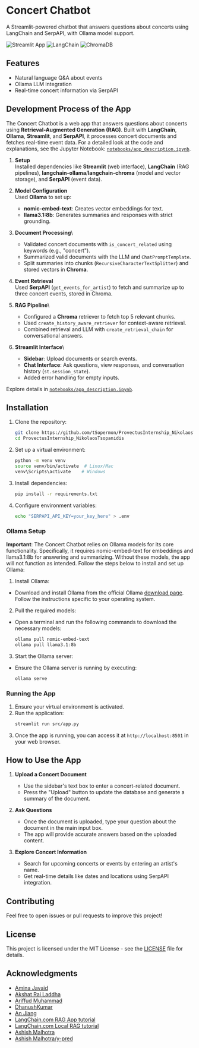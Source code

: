 # Concert Chatbot

A Streamlit-powered chatbot that answers questions about concerts using LangChain and SerpAPI, with Ollama model support.

![Streamlit App](https://img.shields.io/badge/Streamlit-FF4B4B?style=for-the-badge&logo=Streamlit&logoColor=white)
![LangChain](https://img.shields.io/badge/LangChain-00A67E?style=for-the-badge)
![ChromaDB](https://img.shields.io/badge/ChromaDB-FFD43B?style=for-the-badge)

## Features
- Natural language Q&A about events
- Ollama LLM integration
- Real-time concert information via SerpAPI

## Development Process of the App

The Concert Chatbot is a web app that answers questions about concerts using **Retrieval-Augmented Generation (RAG)**. Built with **LangChain**, **Ollama**, **Streamlit**, and **SerpAPI**, it processes concert documents and fetches real-time event data. For a detailed look at the code and explanations, see the Jupyter Notebook: [`notebooks/app_description.ipynb`](notebooks/app_description.ipynb).

1. **Setup**\
   Installed dependencies like **Streamlit** (web interface), **LangChain** (RAG pipelines), **langchain-ollama**/**langchain-chroma** (model and vector storage), and **SerpAPI** (event data).

2. **Model Configuration**\
   Used **Ollama** to set up:

   - **nomic-embed-text**: Creates vector embeddings for text.
   - **llama3.1:8b**: Generates summaries and responses with strict grounding.

3. **Document Processing**\

   - Validated concert documents with `is_concert_related` using keywords (e.g., "concert").
   - Summarized valid documents with the LLM and `ChatPromptTemplate`.
   - Split summaries into chunks (`RecursiveCharacterTextSplitter`) and stored vectors in **Chroma**.

4. **Event Retrieval**\
   Used **SerpAPI** (`get_events_for_artist`) to fetch and summarize up to three concert events, stored in Chroma.

5. **RAG Pipeline**\

   - Configured a **Chroma** retriever to fetch top 5 relevant chunks.
   - Used `create_history_aware_retriever` for context-aware retrieval.
   - Combined retrieval and LLM with `create_retrieval_chain` for conversational answers.

6. **Streamlit Interface**\

   - **Sidebar**: Upload documents or search events.
   - **Chat Interface**: Ask questions, view responses, and conversation history (`st.session_state`).
   - Added error handling for empty inputs.

Explore details in [`notebooks/app_description.ipynb`](notebooks/app_description.ipynb).

## Installation

1. Clone the repository:
   ```bash
   git clone https://github.com/tSopermon/ProvectusInternship_NikolaosTsopanidis.git
   cd ProvectusInternship_NikolaosTsopanidis
   ```
2. Set up a virtual environment:
   ```bash
   python -m venv venv
   source venv/bin/activate  # Linux/Mac
   venv\Scripts\activate    # Windows
   ```
3. Install dependencies:
   ```bash
   pip install -r requirements.txt
   ```
4. Configure environment variables:
   ```bash
   echo "SERPAPI_API_KEY=your_key_here" > .env
   ```

### Ollama Setup
**Important**: The Concert Chatbot relies on Ollama models for its core functionality. Specifically, it requires nomic-embed-text for embeddings and llama3.1:8b for answering and summarizing. Without these models, the app will not function as intended. Follow the steps below to install and set up Ollama:
1. Install Ollama:
 * Download and install Ollama from the official Ollama [download page](https://ollama.com/download). Follow the instructions specific to your operating system.
2. Pull the required models:
 * Open a terminal and run the following commands to download the necessary models:
   ```bash
   ollama pull nomic-embed-text
   ollama pull llama3.1:8b
   ```
3. Start the Ollama server:
 * Ensure the Ollama server is running by executing:
   ```bash
   ollama serve
   ```

### Running the App
1. Ensure your virtual environment is activated.
2. Run the application:
   ```bash
   streamlit run src/app.py
   ```
3. Once the app is running, you can access it at `http://localhost:8501` in your web browser.

## How to Use the App

1. **Upload a Concert Document**  
   - Use the sidebar's text box to enter a concert-related document.  
   - Press the "Upload" button to update the database and generate a summary of the document.

2. **Ask Questions**  
   - Once the document is uploaded, type your question about the document in the main input box.  
   - The app will provide accurate answers based on the uploaded content.

3. **Explore Concert Information**  
   - Search for upcoming concerts or events by entering an artist's name.  
   - Get real-time details like dates and locations using SerpAPI integration.

## Contributing

Feel free to open issues or pull requests to improve this project!

## License

This project is licensed under the MIT License - see the [LICENSE](LICENSE) file for details.

## Acknowledgments

* [Amina Javaid](https://medium.com/@aminajavaid30/building-a-rag-system-the-data-ingestion-pipeline-d04235fd17ea)
* [Akshat Rai Laddha](https://medium.com/@laddhaakshatrai/how-to-perform-data-ingestion-with-langchain-day-12-100-f11288d7ae99)
* [Ariffud Muhammad](https://www.hostinger.com/tutorials/what-is-ollama#Key_features_of_Ollama)
* [DhanushKumar](https://medium.com/@danushidk507/rag-with-llama-using-ollama-a-deep-dive-into-retrieval-augmented-generation-c58b9a1cfcd3)
* [An Jiang](https://medium.com/@jiangan0808/retrieval-augmented-generation-rag-with-open-source-hugging-face-llms-using-langchain-bd618371be9d)
* [LangChain.com RAG App tutorial](https://python.langchain.com/docs/tutorials/rag/)
* [LangChain.com Local RAG tutorial](https://python.langchain.com/v0.2/docs/tutorials/local_rag/)
* [Ashish Malhotra](https://medium.com/@mrcoffeeai/conversational-chatbot-trained-on-own-data-streamlit-and-langchain-a45ea5a9dc0f)
* [Ashish Malhotra/y-pred](https://github.com/y-pred/Langchain/blob/main/Langchain%202.0/RAG_Conversational_Chatbot.ipynb)
